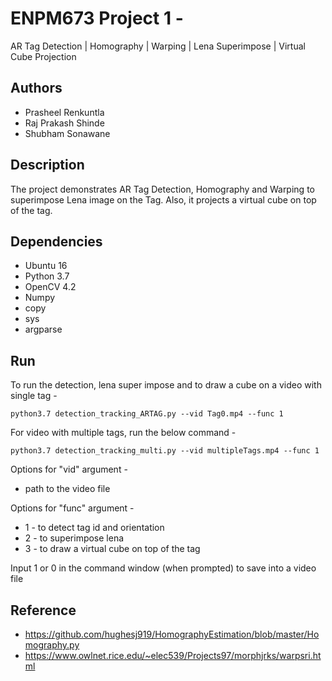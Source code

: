 # ENPM673 Project 1 -
AR Tag Detection | Homography | Warping | Lena Superimpose | Virtual Cube Projection

## Authors
* Prasheel Renkuntla
* Raj Prakash Shinde
* Shubham Sonawane
 
## Description
The project demonstrates AR Tag Detection, Homography and Warping to superimpose Lena image on the Tag.  Also, it projects a virtual cube on top of the tag.

## Dependencies
* Ubuntu 16
* Python 3.7
* OpenCV 4.2
* Numpy
* copy
* sys
* argparse

## Run
To run the detection, lena super impose and to draw a cube on a video with single tag -

```
python3.7 detection_tracking_ARTAG.py --vid Tag0.mp4 --func 1
```
For video with multiple tags, run the below command -
```
python3.7 detection_tracking_multi.py --vid multipleTags.mp4 --func 1
```

Options for "vid" argument -
* path to the video file

Options for "func" argument -
* 1 - to detect tag id and orientation
* 2 - to superimpose lena
* 3 - to draw a virtual cube on top of the tag

Input 1 or 0 in the command window (when prompted) to save into a video file
 
## Reference
* https://github.com/hughesj919/HomographyEstimation/blob/master/Homography.py
* https://www.owlnet.rice.edu/~elec539/Projects97/morphjrks/warpsri.html
